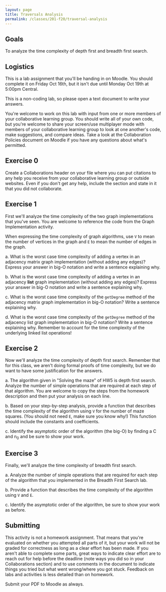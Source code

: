 ```yaml
---
layout: page
title: Traversals Analysis
permalink: /classes/201-f20/traversal-analysis
---
```


## Goals
To analyze the time complexity of depth first and breadth first search.

## Logistics
This is a lab assignment that you'll be handing in on Moodle. You should complete it on Friday Oct 16th, but it isn't due until Monday Oct 19th at 5:00pm Central.

This is a non-coding lab, so please open a text document to write your answers.

You're welcome to work on this lab with input from one or more members of your collaborative learning group. You should write all of your own code, but you're welcome to share your screen/use multiplayer mode with members of your collaborative learning group to look at one another's code, make suggestions, and compare ideas. Take a look at the Collaboration Policies document on Moodle if you have any questions about what's permitted.

## Exercise 0
Create a Collaborations header on your file where you can put citations to any help you receive from your collaborative learning group or outside websites. Even if you don't get any help, include the section and state in it that you did not collaborate.

## Exercise 1
First we'll analyze the time complexity of the two graph implementations that you've seen. You are welcome to reference the code from the Graph Implementation activity.

When expressing the time complexity of graph algorithms, use `V` to mean the number of vertices in the graph and `E` to mean the number of edges in the graph.

a. What is the worst case time complexity of adding a vertex in an adjacency matrix graph implementation (without adding any edges)? Express your answer in big-O notation and write a sentence explaining why.

b. What is the worst case time complexity of adding a vertex in an adjacency **list** graph implementation (without adding any edges)? Express your answer in big-O notation and write a sentence explaining why.

c. What is the worst case time complexity of the `getDegree` method of the adjacency matrix graph implementation in big-O notation? Write a sentence explaining why.

d. What is the worst case time complexity of the `getDegree` method of the adjacency list graph implementation in big-O notation? Write a sentence explaining why. Remember to account for the time complexity of the underlying linked list operations!

## Exercise 2
Now we'll analyze the time complexity of depth first search. Remember that for this class, we aren't doing formal proofs of time complexity, but we do want to have some justification for the answers.

a. The algorithm given in "Solving the maze" of HW5 is depth first search. Analyze the number of simple operations that are required at each step of that algorithm. You are welcome to copy the steps from the homework description and then put your analysis on each line.

b. Based on your step-by-step analysis, provide a function that describes the time complexity of the algorithm using `V` for the number of maze squares. (You should not need `E`, make sure you know why!) This function should include the constants and coefficients. 

c. Identify the asymptotic order of the algorithm (the big-O) by finding a C and n<sub>0</sub> and be sure to show your work.

## Exercise 3
Finally, we'll analyze the time complexity of breadth first search. 

a. Analyze the number of simple operations that are required for each step of the algorithm that you implemented in the Breadth First Search lab.

b. Provide a function that describes the time complexity of the algorithm using `V` and `E`.

c. Identify the asymptotic order of the algorithm, be sure to show your work as before.

## Submitting
This activity is not a homework assignment. That means that you're evaluated on whether you attempted all parts of it, but your work will not be graded for correctness as long as a clear effort has been made. If you aren't able to complete some parts, great ways to indicate clear effort are to reach out for help before the deadline (note ways you did so in your Collaborations section) and to use comments in the document to indicate things you tried but what went wrong/where you got stuck. Feedback on labs and activities is less detailed than on homework.

Submit your PDF to Moodle as always.